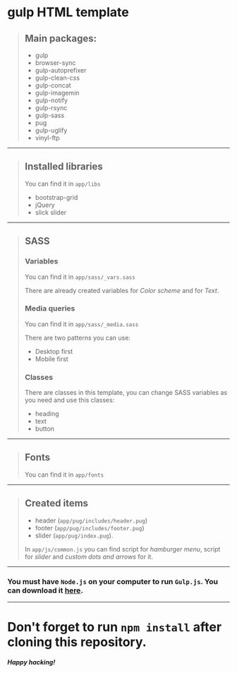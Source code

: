 # gulp HTML template

> ## Main packages:
> - gulp
> - browser-sync
> - gulp-autoprefixer
> - gulp-clean-css
> - gulp-concat
> - gulp-imagemin
> - gulp-notify
> - gulp-rsync
> - gulp-sass
> - pug
> - gulp-uglify
> - vinyl-ftp

---

>## Installed libraries
> You can find it in `app/libs`
> - bootstrap-grid
> - jQuery
> - slick slider

---

>## SASS
>### Variables
> You can find it in `app/sass/_vars.sass`
>
> There are already created variables for *Color scheme* and for *Text*.
>
>### Media queries
> You can find it in `app/sass/_media.sass`
>
> There are two patterns you can use:
> - Desktop first
> - Mobile first
>
>### Classes
> There are classes in this template, you can change SASS variables as you need and use this classes:
> - heading
> - text
> - button

---

>## Fonts
> You can find it in `app/fonts`

---

>## Created items
> - header (`app/pug/includes/header.pug`)
> - footer (`app/pug/includes/footer.pug`)
> - slider (`app/pug/index.pug`).
>
> In `app/js/common.js` you can find script for *hamburger menu*, script for *slider* and *custom dots and arrows* for it.

--- 

### You must have `Node.js` on your computer to run `Gulp.js`. You can download it [here](https://nodejs.org/en/).

---

# Don't forget to run `npm install` after cloning this repository.

#### *Happy hacking!*
